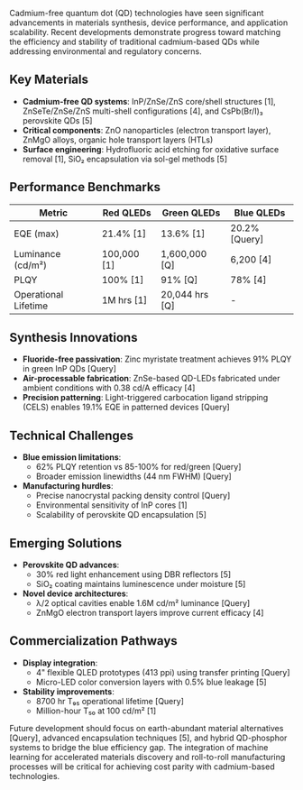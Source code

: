 Cadmium-free quantum dot (QD) technologies have seen significant advancements in materials synthesis, device performance, and application scalability. Recent developments demonstrate progress toward matching the efficiency and stability of traditional cadmium-based QDs while addressing environmental and regulatory concerns.

## Key Materials
- **Cadmium-free QD systems**: InP/ZnSe/ZnS core/shell structures [1], ZnSeTe/ZnSe/ZnS multi-shell configurations [4], and CsPb(Br/I)₃ perovskite QDs [5]
- **Critical components**: ZnO nanoparticles (electron transport layer), ZnMgO alloys, organic hole transport layers (HTLs)
- **Surface engineering**: Hydrofluoric acid etching for oxidative surface removal [1], SiO₂ encapsulation via sol-gel methods [5]

## Performance Benchmarks
| Metric                | Red QLEDs       | Green QLEDs     | Blue QLEDs      |
|-----------------------|-----------------|-----------------|----------------|
| EQE (max)             | 21.4% [1]       | 13.6% [1]       | 20.2% [Query]  |
| Luminance (cd/m²)     | 100,000 [1]     | 1,600,000 [Q]   | 6,200 [4]      |
| PLQY                  | 100% [1]        | 91% [Q]         | 78% [4]        |
| Operational Lifetime  | 1M hrs [1]      | 20,044 hrs [Q]  | -              |

## Synthesis Innovations
- **Fluoride-free passivation**: Zinc myristate treatment achieves 91% PLQY in green InP QDs [Query]
- **Air-processable fabrication**: ZnSe-based QD-LEDs fabricated under ambient conditions with 0.38 cd/A efficacy [4]
- **Precision patterning**: Light-triggered carbocation ligand stripping (CELS) enables 19.1% EQE in patterned devices [Query]

## Technical Challenges
- **Blue emission limitations**: 
  - 62% PLQY retention vs 85-100% for red/green [Query]
  - Broader emission linewidths (44 nm FWHM) [Query]
- **Manufacturing hurdles**:
  - Precise nanocrystal packing density control [Query]
  - Environmental sensitivity of InP cores [1]
  - Scalability of perovskite QD encapsulation [5]

## Emerging Solutions
- **Perovskite QD advances**:
  - 30% red light enhancement using DBR reflectors [5]
  - SiO₂ coating maintains luminescence under moisture [5]
- **Novel device architectures**:
  - λ/2 optical cavities enable 1.6M cd/m² luminance [Query]
  - ZnMgO electron transport layers improve current efficacy [4]

## Commercialization Pathways
- **Display integration**:
  - 4" flexible QLED prototypes (413 ppi) using transfer printing [Query]
  - Micro-LED color conversion layers with 0.5% blue leakage [5]
- **Stability improvements**:
  - 8700 hr T₉₅ operational lifetime [Query]
  - Million-hour T₅₀ at 100 cd/m² [1]

Future development should focus on earth-abundant material alternatives [Query], advanced encapsulation techniques [5], and hybrid QD-phosphor systems to bridge the blue efficiency gap. The integration of machine learning for accelerated materials discovery and roll-to-roll manufacturing processes will be critical for achieving cost parity with cadmium-based technologies.